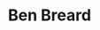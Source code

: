 ---
avatar: /images/people/ben-breard.jpg
avatar_small: null
bio: null
homepage: https://www.redhat.com/en/authors/ben-breard
instagram: null
linkedin: null
title: Ben Breard
twitter: null
type: guest
username: ben-breard
youtube: null
---